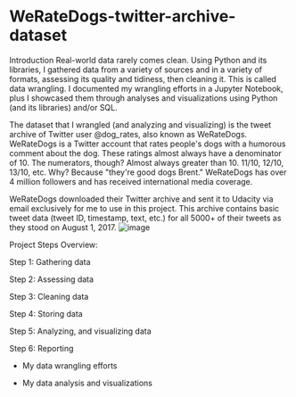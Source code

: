 # WeRateDogs-twitter-archive-dataset
Introduction
Real-world data rarely comes clean. Using Python and its libraries, I gathered data from a variety of sources and in a variety of formats, assessing its quality and tidiness, then cleaning it. This is called data wrangling. I documented my wrangling efforts in a Jupyter Notebook, plus I showcased them through analyses and visualizations using Python (and its libraries) and/or SQL.

The dataset that I wrangled (and analyzing and visualizing) is the tweet archive of Twitter user @dog_rates, also known as WeRateDogs. WeRateDogs is a Twitter account that rates people's dogs with a humorous comment about the dog. These ratings almost always have a denominator of 10. The numerators, though? Almost always greater than 10. 11/10, 12/10, 13/10, etc. Why? Because "they're good dogs Brent." WeRateDogs has over 4 million followers and has received international media coverage.

WeRateDogs downloaded their Twitter archive and sent it to Udacity via email exclusively for me to use in this project. This archive contains basic tweet data (tweet ID, timestamp, text, etc.) for all 5000+ of their tweets as they stood on August 1, 2017.
![image](https://user-images.githubusercontent.com/94785911/189451446-c6d919db-0c2a-4683-80a0-69adcf20e8e0.png)


Project Steps Overview:

Step 1: Gathering data

Step 2: Assessing data

Step 3: Cleaning data

Step 4: Storing data

Step 5: Analyzing, and visualizing data

Step 6: Reporting


* My data wrangling efforts


* My data analysis and visualizations
